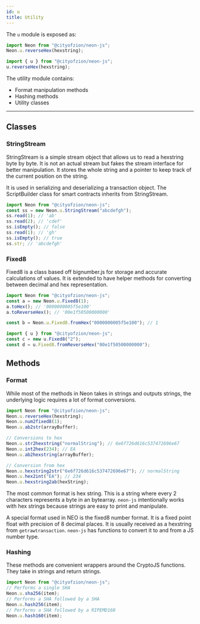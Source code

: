 ```yaml
---
id: u
title: Utility
---
```


The `u` module is exposed as:

```ts
import Neon from "@cityofzion/neon-js";
Neon.u.reverseHex(hexstring);

import { u } from "@cityofzion/neon-js";
u.reverseHex(hexstring);
```

The utility module contains:

- Format manipulation methods
- Hashing methods
- Utility classes

---

## Classes

### StringStream

StringStream is a simple stream object that allows us to read a hexstring byte by byte. It is not an actual stream but fakes the stream interface for better manipulation. It stores the whole string and a pointer to keep track of the current position on the string.

It is used in serializing and deserializing a transaction object. The ScriptBuilder class for smart contracts inherits from StringStream.

```ts
import Neon from "@cityofzion/neon-js";
const ss = new Neon.u.StringStream("abcdefgh");
ss.read(1); // 'ab'
ss.read(2); // 'cdef'
ss.isEmpty(); // false
ss.read(1); // 'gh'
ss.isEmpty(); // true
ss.str; // 'abcdefgh'
```

### Fixed8

Fixed8 is a class based off bignumber.js for storage and accurate calculations of values. It is extended to have helper methods for converting between decimal and hex representation.

```ts
import Neon from "@cityofzion/neon-js";
const a = new Neon.u.Fixed8(1);
a.toHex(); // '0000000005f5e100'
a.toReverseHex(); // '00e1f50500000000'

const b = Neon.u.Fixed8.fromHex("0000000005f5e100"); // 1

import { u } from "@cityofzion/neon-js";
const c = new u.Fixed8("2");
const d = u.Fixed8.fromReverseHex("00e1f50500000000");
```

## Methods

### Format

While most of the methods in Neon takes in strings and outputs strings, the underlying logic requires a lot of format conversions.

```ts
import Neon from "@cityofzion/neon-js";
Neon.u.reverseHex(hexstring);
Neon.u.num2fixed8(1);
Neon.u.ab2str(arrayBuffer);

// Conversions to hex
Neon.u.str2hexstring("normalString"); // 6e6f726d616c537472696e67
Neon.u.int2hex(234); // EA
Neon.u.ab2hexstring(arrayBuffer);

// Conversion from hex
Neon.u.hexstring2str("6e6f726d616c537472696e67"); // normalString
Neon.u.hex2int("EA"); // 234
Neon.u.hexstring2ab(hexString);
```

The most common format is hex string. This is a string where every 2 characters represents a byte in an bytearray. `neon-js` intentionally works with hex strings because strings are easy to print and manipulate.

A special format used in NEO is the fixed8 number format. It is a fixed point float with precision of 8 decimal places. It is usually received as a hexstring from `getrawtransaction`. `neon-js` has functions to convert it to and from a JS number type.

### Hashing

These methods are convenient wrappers around the CryptoJS functions. They take in strings and return strings.

```ts
import Neon from "@cityofzion/neon-js";
// Performs a single SHA
Neon.u.sha256(item);
// Performs a SHA followed by a SHA
Neon.u.hash256(item);
// Performs a SHA followed by a RIPEMD160
Neon.u.hash160(item);
```
